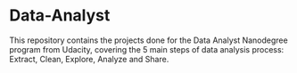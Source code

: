 # Data-Analyst
This repository contains the projects done for the Data Analyst Nanodegree program from Udacity, covering the 5 main steps of data analysis process: Extract, Clean, Explore, Analyze and Share.
